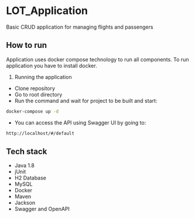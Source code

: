 # LOT_Application

Basic CRUD application for managing flights and passengers

## How to run

Application uses docker compose technology to run all components. To run application you have to install docker.


1. Running the application

* Clone repository 
* Go to root directory
* Run the command and wait for project to be built and start:

```bash 
docker-compose up -d
```
* You can access the API using Swagger UI by going to:

```bash 
http://localhost/#/default
```

## Tech stack

* Java 1.8
* jUnit
* H2 Database
* MySQL
* Docker
* Maven
* Jackson
* Swagger and OpenAPI
